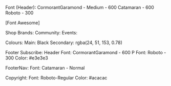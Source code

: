 Font (Header): 
CormorantGaramond - Medium - 600
Catamaran - 600
Roboto - 300

[Font Awesome]

Shop Brands: <i class="fas fa-shopping-bag"></i>
Community: <i class="fas fa-users"></i>
Events: <i class="fas fa-calendar-check"></i>


Colours: 
Main: Black
Secondary:
rgba(24, 51, 153, 0.78)

Footer Subscribe: 
Header Font: CormorantGaramond - 600
P Font: Roboto - 300
Color:
#e3e3e3 

FooterNav:
Font: Catamaran - Normal

Copyright:
Font: 
Roboto-Regular
Color:
#acacac